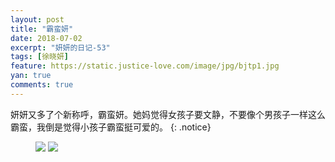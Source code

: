 ```yaml
---
layout: post
title: "霸蛮妍"
date: 2018-07-02
excerpt: "妍妍的日记-53"
tags: [徐晓妍]
feature: https://static.justice-love.com/image/jpg/bjtp1.jpg
yan: true
comments: true
---
```

妍妍又多了个新称呼，霸蛮妍。她妈觉得女孩子要文静，不要像个男孩子一样这么霸蛮，我倒是觉得小孩子霸蛮挺可爱的。
{: .notice}
<figure>
    <img src="{{ site.staticUrl }}/yanyan/image/baman1.JPG?imageMogr2/auto-orient" />
    <img src="{{ site.staticUrl }}/yanyan/image/baman2.JPG?imageMogr2/auto-orient" />
</figure>

